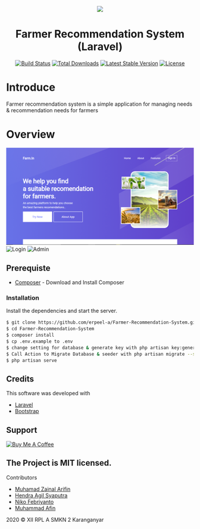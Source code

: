 <p align="center"><a href="https://laravel.com" target="_blank"><img src="https://raw.githubusercontent.com/laravel/art/master/logo-lockup/5%20SVG/2%20CMYK/1%20Full%20Color/laravel-logolockup-cmyk-red.svg" width="400"></a></p>

<h1 align="center">
  Farmer Recommendation System (Laravel)
  <br>
</h1>            

<p align="center">
    <a href="https://travis-ci.org/laravel/framework"><img src="https://travis-ci.org/laravel/framework.svg" alt="Build Status"></a>
    <a href="https://packagist.org/packages/laravel/framework"><img src="https://poser.pugx.org/laravel/framework/d/total.svg" alt="Total Downloads"></a>
    <a href="https://packagist.org/packages/laravel/framework"><img src="https://poser.pugx.org/laravel/framework/v/stable.svg" alt="Latest Stable Version"></a>
    <a href="https://packagist.org/packages/laravel/framework"><img src="https://poser.pugx.org/laravel/framework/license.svg" alt="License"></a>
</p>

# Introduce

Farmer recommendation system is a simple application for managing needs & recommendation needs for farmers

# Overview

![Landing](public/img/preview-landing-page.png)
![Login](public/img/preview-login.png)
![Admin](public/img/preview-admin.png)

## Prerequiste

- [Composer](https://getcomposer.org/) - Download and Install Composer

### Installation

Install the dependencies and start the server.

```sh
$ git clone https://github.com/erpeel-a/Farmer-Recommendation-System.git
$ cd Farmer-Recommendation-System
$ composer install
$ cp .env.example to .env
$ change setting for database & generate key with php artisan key:generate
$ Call Action to Migrate Database & seeder with php artisan migrate --seed
$ php artisan serve
```

## Credits
This software was developed with
- [Laravel](https://laravel.com/)
- [Bootstrap](https://getbootstrap.com/)

## Support

<a href="https://www.buymeacoffee.com/" target="_blank"><img src="https://cdn.buymeacoffee.com/buttons/default-violet.png" alt="Buy Me A Coffee" style="height: 51px !important;width: 217px !important;" ></a>

## The Project is MIT licensed.

Contributors

-   [Muhamad Zainal Arifin](https://github.com/Zainal21)
-   [Hendra Agil Syaputra](https://github.com/hendraaagil)
-   [Niko Febriyanto](https://github.com/NFebri)
-   [Muhammad Afin](https://github.com/muhammadafin)

2020 © XII RPL A SMKN 2 Karanganyar

